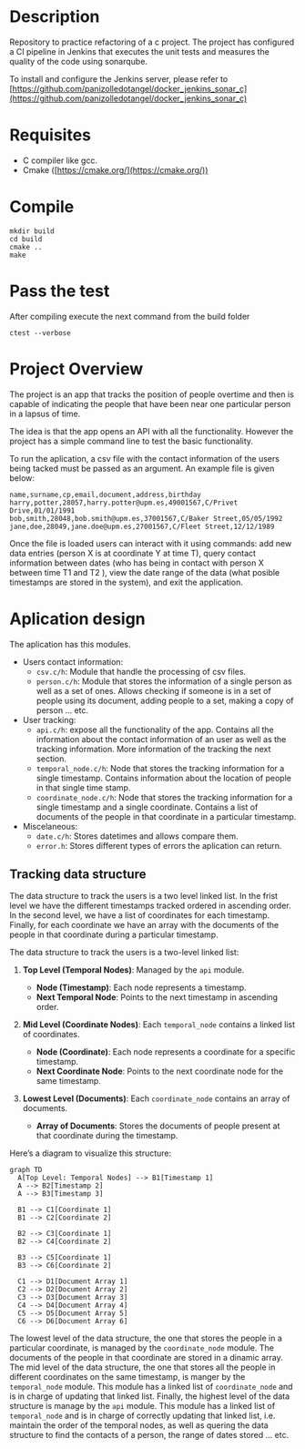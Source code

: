 # Description

Repository to practice refactoring of a c project. The project has configured a CI pipeline in Jenkins that executes the unit tests and measures the quality of the code using sonarqube.

To install and configure the Jenkins server, please refer to [https://github.com/panizolledotangel/docker_jenkins_sonar_c](https://github.com/panizolledotangel/docker_jenkins_sonar_c)

# Requisites

* C compiler like gcc.
* Cmake ([https://cmake.org/](https://cmake.org/))

# Compile

```
mkdir build
cd build
cmake ..
make
```

# Pass the test

After compiling execute the next command from the build folder

```
ctest --verbose
```

# Project Overview

The project is an app that tracks the position of people overtime and then is capable of indicating the people that have been near one particular person in a lapsus of time.

The idea is that the app opens an API with all the functionality. However the project has a simple command line to test the basic functionality.

To run the aplication, a csv file with the contact information of the users being tacked must be passed as an argument. An example file is given below:

```
name,surname,cp,email,document,address,birthday
harry,potter,28057,harry.potter@upm.es,49001567,C/Privet Drive,01/01/1991
bob,smith,28048,bob.smith@upm.es,37001567,C/Baker Street,05/05/1992
jane,doe,28049,jane.doe@upm.es,27001567,C/Fleet Street,12/12/1989
```

Once the file is loaded users can interact with it using commands: add new data entries (person X is at coordinate Y at time T), query contact information between dates (who has being in contact with person X between time T1 and T2 ), view the date range of the data (what posible timestamps are stored in the system), and exit the application.

# Aplication design

The aplication has this modules.

* Users contact information:
    * `csv.c/h`: Module that handle the processing of csv files.
    * `person.c/h`: Module that stores the information of a single person as well as a set of ones. Allows checking if someone is in a set of people using its document, adding people to a set, making a copy of person ... etc.
* User tracking:
    * `api.c/h`: expose all the functionality of the app. Contains all the information about the contact information of an user as well as the tracking information. More information of the tracking the next section.
    * `temporal_node.c/h`: Node that stores the tracking information for a single timestamp. Contains information about the location of people in that single time stamp.
    * `coordinate_node.c/h`: Node that stores the tracking information for a single timestamp and a single coordinate. Contains a list of documents of the people in that coordinate in a particular timestamp.
* Miscelaneous:
    * `date.c/h`: Stores datetimes and allows compare them.
    * `error.h`: Stores different types of errors the aplication can return.

## Tracking data structure

The data structure to track the users is a two level linked list. In the frist level we have the different timestamps tracked ordered in ascending order. In the second level, we have a list of coordinates for each timestamp. Finally, for each coordinate we have an array with the documents of the people in that coordinate during a particular timestamp.

The data structure to track the users is a two-level linked list:

1. **Top Level (Temporal Nodes)**: Managed by the `api` module.
    - **Node (Timestamp)**: Each node represents a timestamp.
    - **Next Temporal Node**: Points to the next timestamp in ascending order.

2. **Mid Level (Coordinate Nodes)**: Each `temporal_node` contains a linked list of coordinates.
    - **Node (Coordinate)**: Each node represents a coordinate for a specific timestamp.
    - **Next Coordinate Node**: Points to the next coordinate node for the same timestamp.

3. **Lowest Level (Documents)**: Each `coordinate_node` contains an array of documents.
    - **Array of Documents**: Stores the documents of people present at that coordinate during the timestamp.

Here’s a diagram to visualize this structure:

```mermaid
graph TD
  A[Top Level: Temporal Nodes] --> B1[Timestamp 1]
  A --> B2[Timestamp 2]
  A --> B3[Timestamp 3]

  B1 --> C1[Coordinate 1]
  B1 --> C2[Coordinate 2]
  
  B2 --> C3[Coordinate 1]
  B2 --> C4[Coordinate 2]

  B3 --> C5[Coordinate 1]
  B3 --> C6[Coordinate 2]

  C1 --> D1[Document Array 1]
  C2 --> D2[Document Array 2]
  C3 --> D3[Document Array 3]
  C4 --> D4[Document Array 4]
  C5 --> D5[Document Array 5]
  C6 --> D6[Document Array 6]
```
The lowest level of the data structure, the one that stores the people in a particular coordinate, is managed by the `coordinate_node` module. The documents of the people in that coordinate are stored in a dinamic array. The mid level of the data structure, the one that stores all the people in different coordinates on the same timestamp, is manger by the `temporal_node` module. This module has a linked list of `coordinate_node` and is in charge of updating that linked list. Finally, the highest level of the data structure is manage by the `api` module. This module has a linked list of `temporal_node` and is in charge of correctly updating that linked list, i.e. maintain the order of the temporal nodes, as well as quering the data structure to find the contacts of a person, the range of dates stored ... etc.

